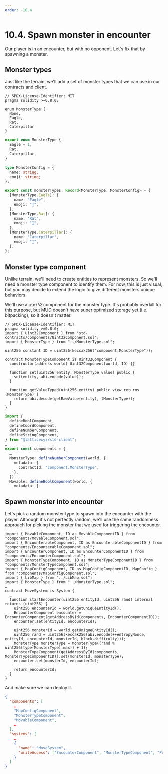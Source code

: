 ```yaml
---
order: -10.4
---
```


# 10.4. Spawn monster in encounter

Our player is in an encounter, but with no opponent. Let's fix that by spawning a monster.

## Monster types

Just like the terrain, we'll add a set of monster types that we can use in our contracts and client.

```sol packages/contracts/src/MonsterType.sol
// SPDX-License-Identifier: MIT
pragma solidity >=0.8.0;

enum MonsterType {
  None,
  Eagle,
  Rat,
  Caterpillar
}

```

```ts packages/client/src/monsterTypes.ts
export enum MonsterType {
  Eagle = 1,
  Rat,
  Caterpillar,
}

type MonsterConfig = {
  name: string;
  emoji: string;
};

export const monsterTypes: Record<MonsterType, MonsterConfig> = {
  [MonsterType.Eagle]: {
    name: "Eagle",
    emoji: "🦅",
  },
  [MonsterType.Rat]: {
    name: "Rat",
    emoji: "🐀",
  },
  [MonsterType.Caterpillar]: {
    name: "Caterpillar",
    emoji: "🐛",
  },
};
```

## Monster type component

Unlike terrain, we'll need to create entities to represent monsters. So we'll need a monster type component to identify them. For now, this is just visual, but you may decide to extend the logic to give different monsters unique behaviors.

We'll use a `uint32` component for the monster type. It's probably overkill for this purpose, but MUD doesn't have super optimized storage yet (i.e. bitpacking), so it doesn't matter.

```sol packages/contracts/src/components/MonsterTypeComponent.sol
// SPDX-License-Identifier: MIT
pragma solidity >=0.8.0;
import { Uint32Component } from "std-contracts/components/Uint32Component.sol";
import { MonsterType } from "../MonsterType.sol";

uint256 constant ID = uint256(keccak256("component.MonsterType"));

contract MonsterTypeComponent is Uint32Component {
  constructor(address world) Uint32Component(world, ID) {}

  function set(uint256 entity, MonsterType value) public {
    set(entity, abi.encode(value));
  }

  function getValueTyped(uint256 entity) public view returns (MonsterType) {
    return abi.decode(getRawValue(entity), (MonsterType));
  }
}

```

```ts !#4,10-14 packages/client/src/mud/components.ts
import {
  defineBoolComponent,
  defineCoordComponent,
  defineNumberComponent,
  defineStringComponent,
} from "@latticexyz/std-client";
…
export const components = {
  …
  MonsterType: defineNumberComponent(world, {
    metadata: {
      contractId: "component.MonsterType",
    },
  }),
  Movable: defineBoolComponent(world, {
    metadata: {
```

## Spawn monster into encounter

Let's pick a random monster type to spawn into the encounter with the player. Although it's not perfectly random, we'll use the same randomness approach for picking the monster that we used for triggering the encounter.

```sol !#4,7,16-20 packages/contracts/src/systems/MoveSystem.sol
import { MovableComponent, ID as MovableComponentID } from "components/MovableComponent.sol";
import { EncounterableComponent, ID as EncounterableComponentID } from "components/EncounterableComponent.sol";
import { EncounterComponent, ID as EncounterComponentID } from "components/EncounterComponent.sol";
import { MonsterTypeComponent, ID as MonsterTypeComponentID } from "components/MonsterTypeComponent.sol";
import { MapConfigComponent, ID as MapConfigComponentID, MapConfig } from "components/MapConfigComponent.sol";
import { LibMap } from "../LibMap.sol";
import { MonsterType } from "../MonsterType.sol";
…
contract MoveSystem is System {
  …
  function startEncounter(uint256 entityId, uint256 rand) internal returns (uint256) {
    uint256 encounterId = world.getUniqueEntityId();
    EncounterComponent encounter = EncounterComponent(getAddressById(components, EncounterComponentID));
    encounter.set(entityId, encounterId);

    uint256 monsterId = world.getUniqueEntityId();
    uint256 rand = uint256(keccak256(abi.encode(++entropyNonce, entityId, encounterId, monsterId, block.difficulty)));
    MonsterType monsterType = MonsterType((rand % uint256(type(MonsterType).max)) + 1);
    MonsterTypeComponent(getAddressById(components, MonsterTypeComponentID)).set(monsterId, monsterType);
    encounter.set(monsterId, encounterId);

    return encounterId;
  }
}
```

And make sure we can deploy it.

```json !#5,13 packages/contracts/deploy.json
{
  "components": [
    …
    "MapConfigComponent",
    "MonsterTypeComponent",
    "MovableComponent",
    …
  ],
  "systems": [
    …
    {
      "name": "MoveSystem",
      "writeAccess": ["EncounterComponent", "MonsterTypeComponent", "PositionComponent"]
    }
  ]
}
```
